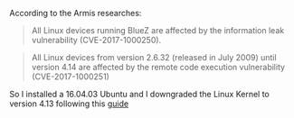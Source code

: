 According to the Armis researches:
> All Linux devices running BlueZ are affected by the information leak vulnerability (CVE-2017-1000250).

> All Linux devices from version 2.6.32 (released in July 2009) until version 4.14 are affected by the remote code execution vulnerability (CVE-2017-1000251)

So I installed a 16.04.03 Ubuntu and I downgraded the Linux Kernel to version 4.13 following this [guide](http://ubuntuhandbook.org/index.php/2017/09/install-linux-kernel-4-13-ubuntu-16-04-higher/)
